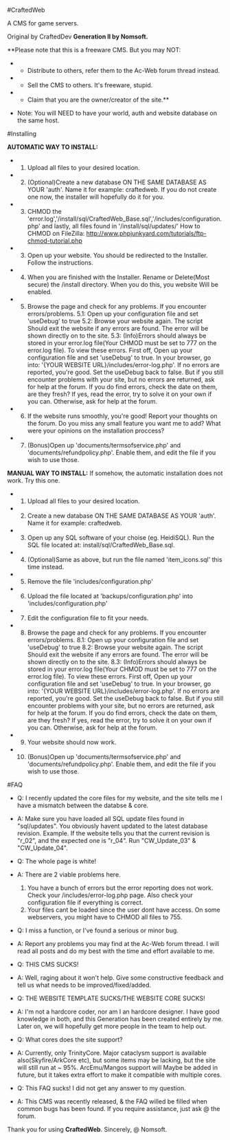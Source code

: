 #CraftedWeb
 

A CMS for game servers.

Original by CraftedDev
**Generation II by Nomsoft.**


**Please note that this is a freeware CMS.
But you may NOT:
*  - Distribute to others, refer them to the Ac-Web forum thread instead.
*  - Sell the CMS to others. It's freeware, stupid.
*  - Claim that you are the owner/creator of the site.**

 
 * Note: You will NEED to have your world, auth and website database on the same host.
 
#Installing

**AUTOMATIC WAY TO INSTALL:**
* 1. Upload all files to your desired location.
* 2. (Optional)Create a new database ON THE SAME DATABASE AS YOUR 'auth'. Name it for example: craftedweb. If you do not create one now, the installer will 				             hopefully do it for you.
* 3. CHMOD the 'error.log','/install/sql/CraftedWeb_Base.sql','/includes/configuration.php' and lastly, all files found in '/install/sql/updates/'
	How to CHMOD on FileZilla: http://www.phpjunkyard.com/tutorials/ftp-chmod-tutorial.php
* 3. Open up your website. You should be redirected to the Installer. Follow the instructions.
* 4. When you are finished with the Installer. Rename or Delete(Most secure) the /install directory. When you do this, you website Will be enabled.
* 5. Browse the page and check for any problems. 
	If you encounter errors/problems.
		5.1: Open up your configuration file and set 'useDebug' to true
		5.2: Browse your website again. The script Should exit the website if any errors are found. The error will be shown directly on to the site.
		5.3: (Info)Errors should always be stored in your error.log file(Your CHMOD must be set to 777 on the error.log file). To view these errors. 
		First off, Open up your configuration file and set 'useDebug' to true.
		In your browser, go into: '{YOUR WEBSITE URL}/includes/error-log.php'. If no errors are reported, you're good. Set the useDebug back to false. 
		But if you still encounter problems with your site, but no errors are returned, ask for help at the forum.
		If you do find errors, check the date on them, are they fresh? If yes, read the error, try to solve it on your own if you can. Otherwise, ask for help at 		the forum. 
* 6. If the website runs smoothly, you're good! Report your thoughts on the forum. Do you miss any small feature you want me to add? What were your opinions on the installation proccess? 
* 7. (Bonus)Open up 'documents/termsofservice.php' and 'documents/refundpolicy.php'. Enable them, and edit the file if you wish to use those.

**MANUAL WAY TO INSTALL:**
If somehow, the automatic installation does not work. Try this one.
* 1. Upload all files to your desired location.
* 2. Create a new database ON THE SAME DATABASE AS YOUR 'auth'. Name it for example: craftedweb.
* 3. Open up any SQL software of your choise (eg. HeidiSQL). Run the SQL file located at: install/sql/CraftedWeb_Base.sql. 
* 4. (Optional)Same as above, but run the file named 'item_icons.sql' this time instead.
* 5. Remove the file 'includes/configuration.php'
* 6. Upload the file located at 'backups/configuration.php' into 'includes/configuration.php'
* 7. Edit the configuration file to fit your needs.
* 8. Browse the page and check for any problems. 
	If you encounter errors/problems.
		8.1: Open up your configuration file and set 'useDebug' to true
		8.2: Browse your website again. The script Should exit the website if any errors are found. The error will be shown directly on to the site.
		8.3: (Info)Errors should always be stored in your error.log file(Your CHMOD must be set to 777 on the error.log file). To view these errors. 
		First off, Open up your configuration file and set 'useDebug' to true.
		In your browser, go into: '{YOUR WEBSITE URL}/includes/error-log.php'. If no errors are reported, you're good. Set the useDebug back to false. 
		But if you still encounter problems with your site, but no errors are returned, ask for help at the forum.
		If you do find errors, check the date on them, are they fresh? If yes, read the error, try to solve it on your own if you can. Otherwise, ask for help at 					the forum. 
* 9. Your website should now work.	
* 10. (Bonus)Open up 'documents/termsofservice.php' and 'documents/refundpolicy.php'. Enable them, and edit the file if you wish to use those.	


#FAQ

* Q: I recently updated the core files for my website, and the site tells me I have a mismatch between the databse & core.
* A: Make sure you have loaded all SQL update files found in "sql/updates". You obviously havent updated to the latest database revision.
	Example. If the website tells you that the current revision is "r_02", and the expected one is "r_04". Run "CW_Update_03" & "CW_Update_04".

* Q: The whole page is white!
* A: There are 2 viable problems here.
	1. You have a bunch of errors but the error reporting does not work. Check your /includes/error-log.php page. Also check your configuration file if everything is   correct.
	2. Your files cant be loaded since the user dont have access. On some webservers, you might have to CHMOD all files to 755.
   
* Q: I miss a function, or I've found a serious or minor bug.
* A: Report any problems you may find at the Ac-Web forum thread. I will read all posts and do my best with the time and effort available to me.

* Q: THIS CMS SUCKS!
* A: Well, raging about it won't help. Give some constructive feedback and tell us what needs to be improved/fixed/added.

* Q: THE WEBSITE TEMPLATE SUCKS/THE WEBSITE CORE SUCKS!
* A: I'm not a hardcore coder, nor am I an hardcore designer. I have good knowledge in both, and this Generation has been created entirely by me. Later on, we will hopefully get more people in the team to help out. 

* Q: What cores does the site support?
* A: Currently, only TrinityCore. Major cataclysm support is available also(Skyfire/ArkCore etc), but some items may be lacking, but the site will still run at ~ 95%.
	ArcEmu/Mangos support will Maybe be added in future, but it takes extra effort to make it compatible with multiple cores. 

* Q: This FAQ sucks! I did not get any answer to my question.
* A: This CMS was recently released, & the FAQ willed be filled when common bugs has been found. If you require assistance, just ask @ the forum.


Thank you for using **CraftedWeb**.
Sincerely, @ Nomsoft.